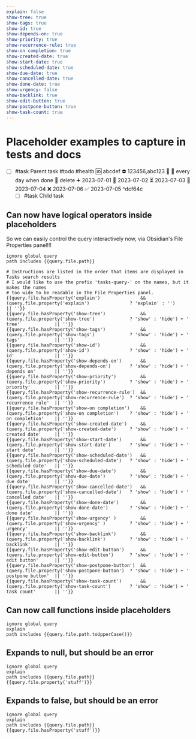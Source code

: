 ```yaml
---
explain: false
show-tree: true
show-tags: true
show-id: true
show-depends-on: true
show-priority: true
show-recurrence-rule: true
show-on completion: true
show-created-date: true
show-start-date: true
show-scheduled-date: true
show-due-date: true
show-cancelled-date: true
show-done-date: true
show-urgency: false
show-backlink: true
show-edit-button: true
show-postpone-button: true
show-task-count: true
---
```

# Placeholder examples to capture in tests and docs

- [ ] #task Parent task #todo #health 🆔 abcdef ⛔ 123456,abc123 🔼 🔁 every day when done 🏁 delete ➕ 2023-07-01 🛫 2023-07-02 ⏳ 2023-07-03 📅 2023-07-04 ❌ 2023-07-06 ✅ 2023-07-05 ^dcf64c
  - [ ] #task Child task

## Can now have logical operators inside placeholders

So we can easily control the query interactively now, via Obsidian's File Properties panel!!!

```tasks
ignore global query
path includes {{query.file.path}}

# Instructions are listed in the order that items are displayed in Tasks search results
# I would like to use the prefix 'tasks-query-' on the names, but it makes the names
# too wide to be readable in the File Properties panel.
{{query.file.hasProperty('explain')               && (query.file.property('explain')               ? 'explain' : '')                        || ''}}
{{query.file.hasProperty('show-tree')             && (query.file.property('show-tree')             ? 'show' : 'hide') + ' tree'             || ''}}
{{query.file.hasProperty('show-tags')             && (query.file.property('show-tags')             ? 'show' : 'hide') + ' tags'             || ''}}
{{query.file.hasProperty('show-id')               && (query.file.property('show-id')               ? 'show' : 'hide') + ' id'               || ''}}
{{query.file.hasProperty('show-depends-on')       && (query.file.property('show-depends-on')       ? 'show' : 'hide') + ' depends on'       || ''}}
{{query.file.hasProperty('show-priority')         && (query.file.property('show-priority')         ? 'show' : 'hide') + ' priority'         || ''}}
{{query.file.hasProperty('show-recurrence-rule')  && (query.file.property('show-recurrence-rule')  ? 'show' : 'hide') + ' recurrence rule'  || ''}}
{{query.file.hasProperty('show-on completion')    && (query.file.property('show-on completion')    ? 'show' : 'hide') + ' on completion'    || ''}}
{{query.file.hasProperty('show-created-date')     && (query.file.property('show-created-date')     ? 'show' : 'hide') + ' created date'     || ''}}
{{query.file.hasProperty('show-start-date')       && (query.file.property('show-start-date')       ? 'show' : 'hide') + ' start date'       || ''}}
{{query.file.hasProperty('show-scheduled-date')   && (query.file.property('show-scheduled-date')   ? 'show' : 'hide') + ' scheduled date'   || ''}}
{{query.file.hasProperty('show-due-date')         && (query.file.property('show-due-date')         ? 'show' : 'hide') + ' due date'         || ''}}
{{query.file.hasProperty('show-cancelled-date')   && (query.file.property('show-cancelled-date')   ? 'show' : 'hide') + ' cancelled date'   || ''}}
{{query.file.hasProperty('show-done-date')        && (query.file.property('show-done-date')        ? 'show' : 'hide') + ' done date'        || ''}}
{{query.file.hasProperty('show-urgency' )         && (query.file.property('show-urgency' )         ? 'show' : 'hide') + ' urgency'          || ''}}
{{query.file.hasProperty('show-backlink')         && (query.file.property('show-backlink')         ? 'show' : 'hide') + ' backlink'         || ''}}
{{query.file.hasProperty('show-edit-button')      && (query.file.property('show-edit-button')      ? 'show' : 'hide') + ' edit button'      || ''}}
{{query.file.hasProperty('show-postpone-button')  && (query.file.property('show-postpone-button')  ? 'show' : 'hide') + ' postpone button'  || ''}}
{{query.file.hasProperty('show-task-count')       && (query.file.property('show-task-count')       ? 'show' : 'hide') + ' task count'       || ''}}
```

## Can now call functions inside placeholders

```tasks
ignore global query
explain
path includes {{query.file.path.toUpperCase()}}
```

## Expands to null, but should be an error

```tasks
ignore global query
explain
path includes {{query.file.path}}
{{query.file.property('stuff')}}
```

## Expands to false, but should be an error

```tasks
ignore global query
explain
path includes {{query.file.path}}
{{query.file.hasProperty('stuff')}}
```
